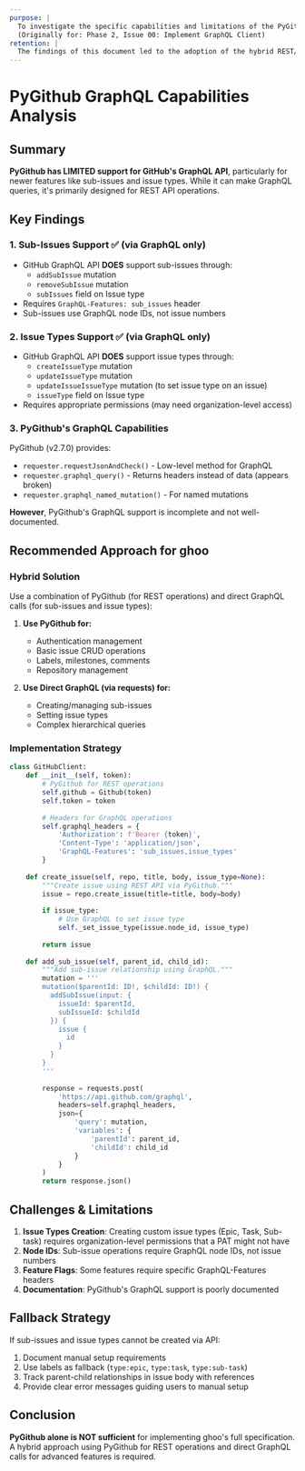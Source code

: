 ```yaml
---
purpose: |
  To investigate the specific capabilities and limitations of the PyGithub library regarding GitHub's GraphQL API, particularly for sub-issues and custom issue types.
  (Originally for: Phase 2, Issue 00: Implement GraphQL Client)
retention: |
  The findings of this document led to the adoption of the hybrid REST/GraphQL model. It serves as historical context for that decision and can be archived or deleted if it's no longer relevant for understanding the current architecture.
---
```


# PyGithub GraphQL Capabilities Analysis

## Summary

**PyGithub has LIMITED support for GitHub's GraphQL API**, particularly for newer features like sub-issues and issue types. While it can make GraphQL queries, it's primarily designed for REST API operations.

## Key Findings

### 1. Sub-Issues Support ✅ (via GraphQL only)
- GitHub GraphQL API **DOES** support sub-issues through:
  - `addSubIssue` mutation
  - `removeSubIssue` mutation
  - `subIssues` field on Issue type
- Requires `GraphQL-Features: sub_issues` header
- Sub-issues use GraphQL node IDs, not issue numbers

### 2. Issue Types Support ✅ (via GraphQL only)
- GitHub GraphQL API **DOES** support issue types through:
  - `createIssueType` mutation
  - `updateIssueType` mutation
  - `updateIssueIssueType` mutation (to set issue type on an issue)
  - `issueType` field on Issue type
- Requires appropriate permissions (may need organization-level access)

### 3. PyGithub's GraphQL Capabilities
PyGithub (v2.7.0) provides:
- `requester.requestJsonAndCheck()` - Low-level method for GraphQL
- `requester.graphql_query()` - Returns headers instead of data (appears broken)
- `requester.graphql_named_mutation()` - For named mutations

**However**, PyGithub's GraphQL support is incomplete and not well-documented.

## Recommended Approach for ghoo

### Hybrid Solution
Use a combination of PyGithub (for REST operations) and direct GraphQL calls (for sub-issues and issue types):

1. **Use PyGithub for:**
   - Authentication management
   - Basic issue CRUD operations
   - Labels, milestones, comments
   - Repository management

2. **Use Direct GraphQL (via requests) for:**
   - Creating/managing sub-issues
   - Setting issue types
   - Complex hierarchical queries

### Implementation Strategy

```python
class GitHubClient:
    def __init__(self, token):
        # PyGithub for REST operations
        self.github = Github(token)
        self.token = token
        
        # Headers for GraphQL operations
        self.graphql_headers = {
            'Authorization': f'Bearer {token}',
            'Content-Type': 'application/json',
            'GraphQL-Features': 'sub_issues,issue_types'
        }
    
    def create_issue(self, repo, title, body, issue_type=None):
        """Create issue using REST API via PyGithub."""
        issue = repo.create_issue(title=title, body=body)
        
        if issue_type:
            # Use GraphQL to set issue type
            self._set_issue_type(issue.node_id, issue_type)
        
        return issue
    
    def add_sub_issue(self, parent_id, child_id):
        """Add sub-issue relationship using GraphQL."""
        mutation = '''
        mutation($parentId: ID!, $childId: ID!) {
          addSubIssue(input: {
            issueId: $parentId,
            subIssueId: $childId
          }) {
            issue {
              id
            }
          }
        }
        '''
        
        response = requests.post(
            'https://api.github.com/graphql',
            headers=self.graphql_headers,
            json={
                'query': mutation,
                'variables': {
                    'parentId': parent_id,
                    'childId': child_id
                }
            }
        )
        return response.json()
```

## Challenges & Limitations

1. **Issue Types Creation**: Creating custom issue types (Epic, Task, Sub-task) requires organization-level permissions that a PAT might not have
2. **Node IDs**: Sub-issue operations require GraphQL node IDs, not issue numbers
3. **Feature Flags**: Some features require specific GraphQL-Features headers
4. **Documentation**: PyGithub's GraphQL support is poorly documented

## Fallback Strategy

If sub-issues and issue types cannot be created via API:
1. Document manual setup requirements
2. Use labels as fallback (`type:epic`, `type:task`, `type:sub-task`)
3. Track parent-child relationships in issue body with references
4. Provide clear error messages guiding users to manual setup

## Conclusion

**PyGithub alone is NOT sufficient** for implementing ghoo's full specification. A hybrid approach using PyGithub for REST operations and direct GraphQL calls for advanced features is required.
